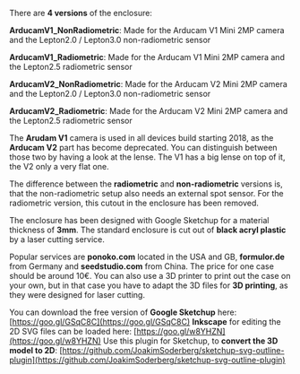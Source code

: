 There are **4 versions** of the enclosure:

**ArducamV1_NonRadiometric**: Made for the Arducam V1 Mini 2MP camera and the Lepton2.0 / Lepton3.0 non-radiometric sensor

**ArducamV1_Radiometric**: Made for the Arducam V1 Mini 2MP camera and the Lepton2.5 radiometric sensor

**ArducamV2_NonRadiometric**: Made for the Arducam V2 Mini 2MP camera and the Lepton2.0 / Lepton3.0 non-radiometric sensor

**ArducamV2_Radiometric**: Made for the Arducam V2 Mini 2MP camera and the Lepton2.5 radiometric sensor

The **Arudam V1** camera is used in all devices build starting 2018, as the **Arducam V2** part has become deprecated. You can distinguish between those two by having a look at the lense. The V1 has a big lense on top of it, the V2 only a very flat one.

The difference between the **radiometric** and **non-radiometric** versions is, that the non-radiometric setup also needs an external spot sensor. For the radiometric version, this cutout in the enclosure has been removed.

The enclosure has been designed with Google Sketchup for a material thickness of **3mm**. The standard enclosure is cut out of **black acryl plastic** by a laser cutting service. 

Popular services are **ponoko.com** located in the USA and GB, **formulor.de** from Germany and **seedstudio.com** from China. The price for one case should be around 10€. You can also use a 3D printer to print out the case on your own, but in that case you have to adapt the 3D files for **3D printing**, as they were designed for laser cutting.

You can download the free version of **Google Sketchup** here: [https://goo.gl/GSqC8C](https://goo.gl/GSqC8C)
**Inkscape** for editing the 2D SVG files can be loaded here: [https://goo.gl/w8YHZN](https://goo.gl/w8YHZN)
Use this plugin for Sketchup, to **convert the 3D model to 2D**: [https://github.com/JoakimSoderberg/sketchup-svg-outline-plugin](https://github.com/JoakimSoderberg/sketchup-svg-outline-plugin)
